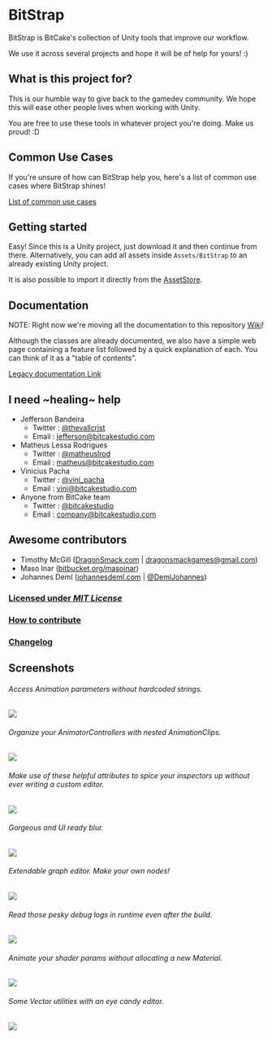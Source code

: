 # BitStrap

BitStrap is BitCake's collection of Unity tools that improve our workflow.

We use it across several projects and hope it will be of help for yours! :)

## What is this project for?

This is our humble way to give back to the gamedev community.
We hope this will ease other people lives when working with Unity.

You are free to use these tools in whatever project you're doing. Make us proud! :D

## Common Use Cases

If you're unsure of how can BitStrap help you, here's a list of common use cases where BitStrap shines!

[List of common use cases](../../wiki/Common-Use-Cases)

## Getting started

Easy! Since this is a Unity project, just download it and then continue from there.
Alternatively, you can add all assets inside `Assets/BitStrap` to an already existing Unity project.

It is also possible to import it directly from the [AssetStore](https://www.assetstore.unity3d.com/en/#!/content/51416).

## Documentation

NOTE: Right now we're moving all the documentation to this repository [Wiki](https://github.com/bitcake/bitstrap/wiki)!

Although the classes are already documented, we also have a simple web page
containing a feature list followed by a quick explanation of each. You can think
of it as a "table of contents".

[Legacy documentation Link](https://docs.google.com/document/d/1LzsjBetzXnpR-nto8zqYLRxRvjW_DcPP_zOH-stSWVA/pub)

## I need ~healing~ help

* Jefferson Bandeira
    * Twitter : [@thevallcrist](https://twitter.com/thevallcrist)
    * Email   : jefferson@bitcakestudio.com
* Matheus Lessa Rodrigues
    * Twitter : [@matheuslrod](https://twitter.com/matheuslrod)
    * Email   : matheus@bitcakestudio.com
* Vinicius Pacha
    * Twitter : [@vini_pacha](https://twitter.com/vini_pacha)
    * Email   : vini@bitcakestudio.com
* Anyone from BitCake team
    * Twitter : [@bitcakestudio](https://twitter.com/bitcakestudio)
    * Email   : company@bitcakestudio.com

## Awesome contributors

* Timothy McGill ([DragonSmack.com](http://dragonsmack.com) | dragonsmackgames@gmail.com)
* Maso Inar ([bitbucket.org/masoinar](https://bitbucket.org/masoinar/))
* Johannes Deml ([johannesdeml.com](http://johannesdeml.com) | [@DemlJohannes](https://twitter.com/DemlJohannes))

### [Licensed under _MIT License_](LICENSE)

### [How to contribute](CONTRIBUTING.md)

### [Changelog](Assets/BitStrap/Documentation/Changelog.txt)

## Screenshots

###### Access Animation parameters without hardcoded strings.
![](Assets/AssetStoreTools/ScreenShots/Screenshot_AnimationParameters.png)

###### Organize your AnimatorControllers with nested AnimationClips.
![](Assets/AssetStoreTools/ScreenShots/Screenshot_AnimatorEditor.png)

###### Make use of these helpful attributes to spice your inspectors up without ever writing a custom editor.
![](Assets/AssetStoreTools/ScreenShots/Screenshot_Attributes.png)

###### Gorgeous and UI ready blur.
![](Assets/AssetStoreTools/ScreenShots/Screenshot_BackgroundBlur.png)

###### Extendable graph editor. Make your own nodes!
![](Assets/AssetStoreTools/ScreenShots/Screenshot_GraphEditor.png)

###### Read those pesky debug logs in runtime even after the build.
![](Assets/AssetStoreTools/ScreenShots/Screenshot_RuntimeConsole.png)

###### Animate your shader params without allocating a new Material.
![](Assets/AssetStoreTools/ScreenShots/Screenshot_TweenShader.png)

###### Some Vector utilities with an eye candy editor.
![](Assets/AssetStoreTools/ScreenShots/Screenshot_VectorHelperExample.png)
